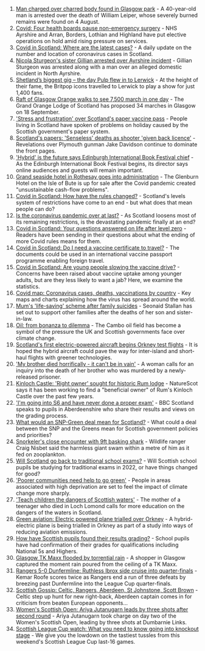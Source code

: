 1. [Man charged over charred body found in Glasgow park](https://www.bbc.co.uk/news/uk-scotland-north-east-orkney-shetland-58206882) - A 40-year-old man is arrested over the death of William Leiper, whose severely burned remains were found on 4 August.
2. [Covid: Four health boards pause non-emergency surgery](https://www.bbc.co.uk/news/uk-scotland-58204236) - NHS Ayrshire and Arran, Borders, Lothian and Highland have put elective operations on hold amid rising pressure on services.
3. [Covid in Scotland: Where are the latest cases?](https://www.bbc.co.uk/news/uk-scotland-53511877) - A daily update on the number and location of coronavirus cases in Scotland.
4. [Nicola Sturgeon's sister Gillian arrested over Ayrshire incident](https://www.bbc.co.uk/news/uk-scotland-58213744) - Gillian Sturgeon was arrested along with a man over an alleged domestic incident in North Ayrshire.
5. [Shetland’s biggest gig – the day Pulp flew in to Lerwick](https://www.bbc.co.uk/news/uk-scotland-north-east-orkney-shetland-57599869) - At the height of their fame, the Britpop icons travelled to Lerwick to play a show for just 1,400 fans.
6. [Raft of Glasgow Orange walks to see 7,500 march in one day](https://www.bbc.co.uk/news/uk-scotland-glasgow-west-58203584) - The Grand Orange Lodge of Scotland has proposed 34 marches in Glasgow on 18 September.
7. ['Stress and frustration' over Scotland's paper vaccine pass](https://www.bbc.co.uk/news/uk-scotland-57862733) - People living in Scotland have spoken of problems on holiday caused by the Scottish government's paper system.
8. [Scotland's papers: 'Senseless' deaths as shooter 'given back licence'](https://www.bbc.co.uk/news/uk-scotland-58209418) - Revelations over Plymouth gunman Jake Davidson continue to dominate the front pages.
9. ['Hybrid' is the future says Edinburgh International Book Festival chief](https://www.bbc.co.uk/news/uk-scotland-58201596) - As the Edinburgh International Book Festival begins, its director says online audiences and guests will remain important.
10. [Grand seaside hotel in Rothesay goes into administration](https://www.bbc.co.uk/news/uk-scotland-scotland-business-58198368) - The Glenburn Hotel on the Isle of Bute is up for sale after the Covid pandemic created "unsustainable cash-flow problems".
11. [Covid in Scotland: How have the rules changed?](https://www.bbc.co.uk/news/uk-scotland-53166816) - Scotland's levels system of restrictions have come to an end - but what does that mean people can do?
12. [Is the coronavirus pandemic over at last?](https://www.bbc.co.uk/news/uk-scotland-58112939) - As Scotland loosens most of its remaining restrictions, is the devastating pandemic finally at an end?
13. [Covid in Scotland: Your questions answered on life after level zero](https://www.bbc.co.uk/news/uk-scotland-58071989) - Readers have been sending in their questions about what the ending of more Covid rules means for them.
14. [Covid in Scotland: Do I need a vaccine certificate to travel?](https://www.bbc.co.uk/news/uk-scotland-57519070) - The documents could be used in an international vaccine passport programme enabling foreign travel.
15. [Covid in Scotland: Are young people slowing the vaccine drive?](https://www.bbc.co.uk/news/uk-scotland-57915106) - Concerns have been raised about vaccine uptake among younger adults, but are they less likely to want a jab? Here, we examine the statistics.
16. [Covid map: Coronavirus cases, deaths, vaccinations by country](https://www.bbc.co.uk/news/world-51235105) - Key maps and charts explaining how the virus has spread around the world.
17. [Mum's 'life-saving' scheme after family suicides](https://www.bbc.co.uk/news/uk-scotland-58185754) - Seonaid Stallan has set out to support other families after the deaths of her son and sister-in-law.
18. [Oil: from bonanza to dilemma](https://www.bbc.co.uk/news/uk-scotland-scotland-business-58195442) - The Cambo oil field has become a symbol of the pressure the UK and Scottish governments face over climate change.
19. [Scotland's first electric-powered aircraft begins Orkney test flights](https://www.bbc.co.uk/news/uk-scotland-north-east-orkney-shetland-58177865) - It is hoped the hybrid aircraft could pave the way for inter-island and short-haul flights with greener technologies.
20. ['My brother died horrifically - it can't be in vain'](https://www.bbc.co.uk/news/uk-scotland-north-east-orkney-shetland-58177868) - A woman calls for an inquiry into the death of her brother who was murdered by a newly-released prisoner.
21. [Kinloch Castle: 'Right owner' sought for historic Rum lodge](https://www.bbc.co.uk/news/uk-scotland-highlands-islands-58170779) - NatureScot says it has been working to find a "beneficial owner" of Rum's Kinloch Castle over the past few years.
22. ['I'm going into S6 and have never done a proper exam'](https://www.bbc.co.uk/news/uk-scotland-58158616) - BBC Scotland speaks to pupils in Aberdeenshire who share their results and views on the grading process.
23. [What would an SNP-Green deal mean for Scotland?](https://www.bbc.co.uk/news/uk-scotland-scotland-politics-58143753) - What could a deal between the SNP and the Greens mean for Scottish government policies and priorities?
24. [Snorkeler's close encounter with 9ft basking shark](https://www.bbc.co.uk/news/uk-scotland-highlands-islands-58145408) - Wildlife ranger Craig Nisbet said the harmless giant swam within a metre of him as it fed on zooplankton.
25. [Will Scotland go back to traditional school exams?](https://www.bbc.co.uk/news/uk-scotland-58139111) - Will Scottish school pupils be studying for traditional exams in 2022, or have things changed for good?
26. ['Poorer communities need help to go green'](https://www.bbc.co.uk/news/uk-scotland-58191576) - People in areas associated with high deprivation are set to feel the impact of climate change more sharply.
27. ['Teach children the dangers of Scottish waters'](https://www.bbc.co.uk/news/uk-scotland-58199582) - The mother of a teenager who died in Loch Lomond calls for more education on the dangers of the waters in Scotland.
28. [Green aviation: Electric powered plane trialled over Orkney](https://www.bbc.co.uk/news/uk-scotland-58180367) - A hybrid-electric plane is being trialled in Orkney as part of a study into ways of reducing aviation emissions.
29. [How have Scottish pupils found their results grading?](https://www.bbc.co.uk/news/uk-scotland-58164913) - School pupils have had confirmation of their grades for qualifications including National 5s and Highers.
30. [Glasgow TK Maxx flooded by torrential rain](https://www.bbc.co.uk/news/uk-scotland-58157258) - A shopper in Glasgow captured the moment rain poured from the ceiling of a TK Maxx.
31. [Rangers 5-0 Dunfermline: Ruthless Ibrox side cruise into quarter-finals](https://www.bbc.co.uk/sport/football/58137878) - Kemar Roofe scores twice as Rangers end a run of three defeats by breezing past Dunfermline into the League Cup quarter-finals.
32. [Scottish Gossip: Celtic, Rangers, Aberdeen, St Johnstone, Scott Brown](https://www.bbc.co.uk/sport/football/58213153) - Celtic step up hunt for new right-back, Aberdeen captain comes in for criticism from beaten European opponents...
33. [Women's Scottish Open: Ariya Jutanugarn leads by three shots after second round](https://www.bbc.co.uk/sport/golf/58203684) - Ariya Jutanugarn took charge on day two of the Women's Scottish Open, leading by three shots at Dumbarnie Links.
34. [Scottish League Cup watch: What you need to know going into knockout stage](https://www.bbc.co.uk/sport/football/58156608) - We give you the lowdown on the tastiest tussles from this weekend's Scottish League Cup last-16 games.
